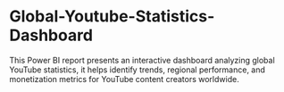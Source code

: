 # Global-Youtube-Statistics-Dashboard
This Power BI report presents an interactive dashboard analyzing global YouTube statistics, it helps identify trends, regional performance, and monetization metrics for YouTube content creators worldwide.
